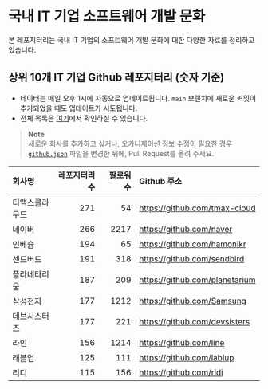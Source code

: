 # 국내 IT 기업 소프트웨어 개발 문화
본 레포지터리는 국내 IT 기업의 소프트웨어 개발 문화에 대한 다양한 자료를 정리하고 있습니다.

## 상위 10개 IT 기업 Github 레포지터리 (숫자 기준)

- 데이터는 매일 오후 1시에 자동으로 업데이트됩니다. `main` 브랜치에 새로운 커밋이 추가되었을 때도 업데이트가 시도됩니다.
- 전체 목록은 [여기](./github.md)에서 확인하실 수 있습니다.

> **Note**<br />
> 새로운 회사를 추가하고 싶거나, 오가니제이션 정보 수정이 필요한 경우 [`github.json`](./github.json) 파일을 변경한 뒤에, Pull Request를 올려 주세요.

<!-- MARKDOWN_TABLE(GITHUB): START -->

| **회사명** | **레포지터리 수** | **팔로워 수** | **Github 주소** |
|:---|---:|---:|:---|
| 티맥스클라우드 | 271 | 54 | https://github.com/tmax-cloud |
| 네이버 | 266 | 2217 | https://github.com/naver |
| 인베슘 | 194 | 65 | https://github.com/hamonikr |
| 센드버드 | 191 | 318 | https://github.com/sendbird |
| 플라네타리움 | 187 | 209 | https://github.com/planetarium |
| 삼성전자 | 177 | 1212 | https://github.com/Samsung |
| 데브시스터즈 | 177 | 221 | https://github.com/devsisters |
| 라인 | 156 | 1214 | https://github.com/line |
| 래블업 | 125 | 111 | https://github.com/lablup |
| 리디 | 115 | 156 | https://github.com/ridi |

<!-- MARKDOWN_TABLE(GITHUB): END -->
